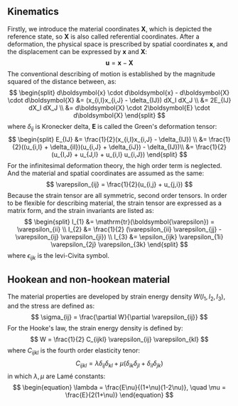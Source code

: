 ## Kinematics
Firstly, we introduce the material coordinates $\boldsymbol{X}$, which is depicted the reference state, so $\boldsymbol{X}$ is also called referential coordinates. After a deformation, the physical space is prescribed by spatial coordinates $\boldsymbol{x}$, and the displacement can be expressed by $\boldsymbol{x}$ and $\boldsymbol{X}$:
$$
\boldsymbol{u} = \boldsymbol{x} - \boldsymbol{X}
$$
The conventional describing of motion is established by the magnitude squared of the distance between, as:
$$
\begin{split}
d\boldsymbol{x} \cdot d\boldsymbol{x} - d\boldsymbol{X} \cdot d\boldsymbol{X} &= (x_{i,I}x_{i,J} - \delta_{IJ}) dX_I dX_J \\
&= 2E_{IJ} dX_I dX_J \\
&= d\boldsymbol{X} \cdot 2\boldsymbol{E} \cdot d\boldsymbol{X}
\end{split}
$$
where $\delta_{ij}$ is Kronecker delta, $\boldsymbol{E}$ is called the Green's deformation tensor:
$$
\begin{split}
E_{IJ} &= \frac{1}{2}(x_{i,I}x_{i,J} - \delta_{IJ}) \\
&= \frac{1}{2}((u_{i,I} + \delta_{iI})(u_{i,J} + \delta_{iJ}) - \delta_{IJ})\\
&= \frac{1}{2}(u_{I,J} + u_{J,I} + u_{i,I} u_{i,J})
\end{split}
$$
For the infinitesimal deformation theory, the high order term is neglected. And the material and spatial coordinates are assumed as the same:
$$
\varepsilon_{ij} = \frac{1}{2}(u_{i,j} + u_{j,i})
$$
Because the strain tensor are all symmetric, second order tensors. In order to be flexible for describing material, the strain tensor are expressed as a matrix form, and the strain invariants are listed as:
$$
\begin{split}
I_{1} &= \mathrm{tr}(\boldsymbol{\varepsilon}) = \varepsilon_{ii} \\
I_{2} &= \frac{1}{2} (\varepsilon_{ii} \varepsilon_{jj} - \varepsilon_{ij} \varepsilon_{ji}) \\
I_{3} &= \epsilon_{ijk} \varepsilon_{1i} \varepsilon_{2j} \varepsilon_{3k} \end{split} 
$$
where $\epsilon_{ijk}$ is the levi-Civita symbol.
## Hookean and non-hookean material
The material properties are developed by strain energy density $W(I_1,I_2,I_3)$, and the stress are defined as:
$$
\sigma_{ij} = \frac{\partial W}{\partial \varepsilon_{ij}}
$$
For the Hooke's law, the strain energy density is defined by:
$$
W = \frac{1}{2} C_{ijkl} \varepsilon_{ij} \varepsilon_{kl}
$$
where $C_{ijkl}$ is the fourth order elasticity tenor:
$$
C_{ijkl} = \lambda \delta_{ij} \delta_{kl} + \mu(\delta_{ik}\delta_{jl} + \delta_{il}\delta_{jk})
$$
in which $\lambda, \mu$ are Lamé constants:
$$
\begin{equation}
\lambda = \frac{E\nu}{(1+\nu)(1-2\nu)}, \quad \mu = \frac{E}{2(1+\nu)}
\end{equation}
$$
